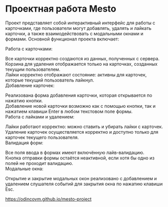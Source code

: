 # Проектная работа Mesto
Проект представляет собой интерактивный интерфейс для работы с карточками, где пользователи могут добавлять, удалять и лайкать карточки, а также взаимодействовать с модальными окнами и формами. Основной функционал проекта включает:

Работа с карточками:

Все карточки корректно создаются из данных, полученных с сервера.  
Корзина для удаления отображается только на карточках, созданных текущим пользователем.  
Лайки корректно отображают состояние: активны для карточек, которые текущий пользователь лайкнул.  
Добавление карточек:

Реализована форма добавления карточки, которая открывается по нажатию кнопки.  
Добавление новой карточки возможно как с помощью кнопки, так и нажатием клавиши Enter в любом текстовом поле формы.  
Работа с лайками и удалением:

Лайки работают корректно: можно ставить и убирать лайки с карточек.  
Удаление карточек осуществляется корректно и доступно только для карточек текущего пользователя.  
Валидация форм:

Все поля ввода в формах имеют включённую лайв-валидацию.  
Кнопка отправки формы остаётся неактивной, если хотя бы одно из полей не проходит валидацию.  
Модальные окна:

Открытие и закрытие модальных окон реализовано с добавлением и удалением слушателя событий для закрытия окна по нажатию клавиши Esc.  

https://odincovm.github.io/mesto-project
 
